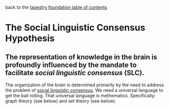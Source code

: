 back to the [tapestry foundation table of contents](https://github.com/wds4/tribal-tapestry/blob/main/essays/bookJustification/hypotheses/tapestryFoundation.md)

The Social Linguistic Consensus Hypothesis
=====

The representation of knowledge in the brain is profoundly influenced by the mandate to facilitate *social linguistic consensus* (SLC).
-----

The organization of the brain is determined primarily by the need to address the problem of [social linguistic consensus](https://github.com/wds4/tribal-tapestry/blob/main/glossary/socialLinguisticConsensus.md). We need a universal language to get the ball rolling. That universal language is methematics. Specifically: graph theory (see below) and set theory (see below).
